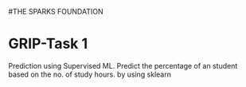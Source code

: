 #THE SPARKS FOUNDATION
# GRIP-Task 1
Prediction using Supervised ML. 
Predict the percentage of an student based on the no. of study hours. by using sklearn 
